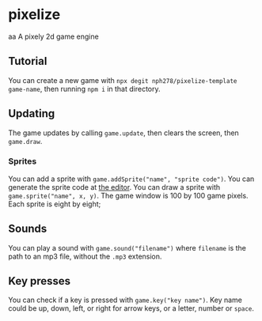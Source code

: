 # pixelize

aa
A pixely 2d game engine

## Tutorial

You can create a new game with `npx degit nph278/pixelize-template game-name`, then running `npm i` in that directory.

## Updating

The game updates by calling `game.update`, then clears the screen, then `game.draw`.

### Sprites

You can add a sprite with `game.addSprite("name", "sprite code")`. You can generate the sprite code at [the editor](https://pixelizer.netlify.app/site/editor.html). You can draw a sprite with `game.sprite("name", x, y)`. The game window is 100 by 100 game pixels. Each sprite is eight by eight;

## Sounds

You can play a sound with `game.sound("filename")` where `filename` is the path to an mp3 file, without the `.mp3` extension.

## Key presses

You can check if a key is pressed with `game.key("key name")`. Key name could be up, down, left, or right for arrow keys, or a letter, number or `space`.
